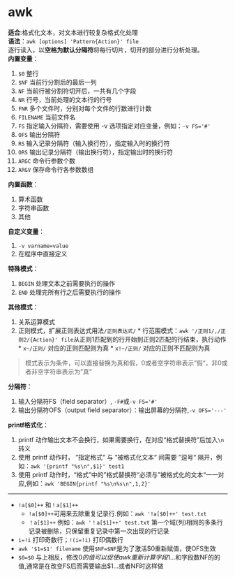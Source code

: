 # awk

**适合**:格式化文本，对文本进行较复杂格式化处理<br>
**语法**：`awk [options] 'Pattern{Action}' file`<br>
逐行读入，以**空格为默认分隔符**将每行切片，切开的部分进行分析处理。<br>
**内置变量**：
  1. `$0` 整行
  2. `$NF` 当前行分割后的最后一列
  3. `NF` 当前行被分割符切开后，一共有几个字段
  4. `NR` 行号，当前处理的文本行的行号
  5. `FNR` 多个文件时，分别对每个文件的行数进行计数
  6. `FILENAME` 当前文件名
  7. `FS` 指定输入分隔符，需要使用 -v 选项指定对应变量，例如：`-v FS='#'`
  8. `OFS` 输出分隔符
  9. `RS` 输入记录分隔符（输入换行符），指定输入时的换行符
  10. `ORS` 输出记录分隔符（输出换行符），指定输出时的换行符
  11. `ARGC` 命令行参数个数
  12. `ARGV` 保存命令行各参数数组

**内置函数**：
  1. 算术函数
  2. 字符串函数
  3. 其他

**自定义变量**：
  1. `-v varname=value`
  2. 在程序中直接定义

**特殊模式**：
  1. `BEGIN` 处理文本之前需要执行的操作
  2. `END`   处理完所有行之后需要执行的操作

**其他模式**：
  1. 关系运算模式
  2. 正则模式，扩展正则表达式用法`/正则表达式/`
    * 行范围模式：`awk '/正则1/,/正则2/{Action}' file`从正则1匹配到的行开始到正则2匹配的行结束，执行动作
    * `x~/正则/`  对应的正则匹配则为真
    * `x!~/正则/` 对应的正则不匹配则为真
> 模式表示为条件，可以直接替换为真和假，0或者空字符串表示”假“，非0或者非空字符串表示为”真“

**分隔符**：
  1. 输入分隔符FS（field separator）, `-F#`或`-v FS='#'`
  2. 输出分隔符OFS（output field separator）：输出屏幕的分隔符,`-v OFS='---'`

**printf格式化**：
  1. printf 动作输出文本不会换行，如果需要换行，在对应“格式替换符”后加入`\n`转义
  2. 使用 printf 动作时， ”指定格式“ 与 ”被格式化文本“ 间需要 ”逗号“ 隔开，例如：`awk '{printf "%s\n",$1}' test1`
  3. 使用 printf 动作时，“格式”中的”格式替换符“必须与”被格式化的文本“一一对应,例如：`awk 'BEGIN{printf "%s\n%s\n",1,2}'`
-----------------
* `!a[$0]++` 和`！a[$1]++`   
    * `!a[$0]++`可用来去除重复记录行.例如：`awk '!a[$0]++' test.txt`
    * `！a[$1]++` 例如：`awk '！a[$1]++' test.txt` 第一个域(列)相同的多条行记录被删除，只保留重复记录中第一次出现的行记录
* `i=!i` 打印奇数行；`!(i=!i)` 打印偶数行
* `awk '$1=$1' filename` 使用`$NF=$NF`是为了激活$0重新赋值，使OFS生效
* `$0=$0` 与上相反，修改$0的值可以促使awk重新计算字段$1...和字段数NF的的值,通常是在改变FS后而需要输出$1...或者NF时这样做
